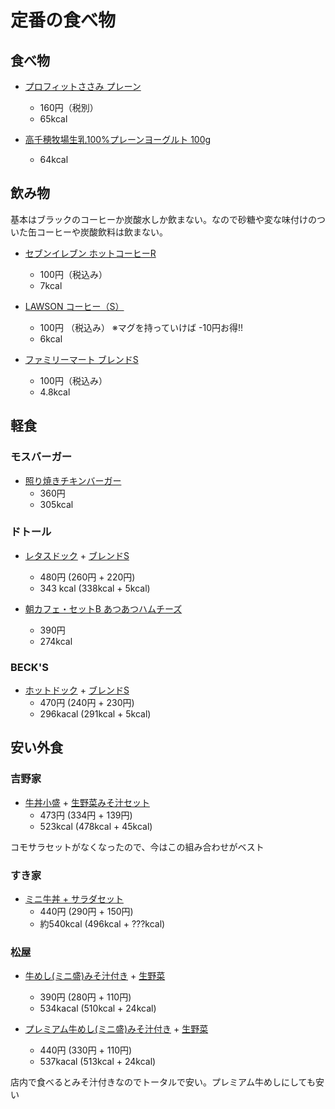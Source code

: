 # 定番の食べ物

## 食べ物

* [プロフィットささみ プレーン](http://www.mrz.co.jp/products/souzai/profit-sasami/post_7.php)
	* 160円（税別）
	* 65kcal

* [高千穂牧場生乳100%プレーンヨーグルト 100g](https://www.dairy-milk.co.jp/goods/%E9%AB%98%E5%8D%83%E7%A9%82%E7%89%A7%E5%A0%B4-%E7%94%9F%E4%B9%B3100%E3%83%97%E3%83%AC%E3%83%BC%E3%83%B3%E3%83%A8%E3%83%BC%E3%82%B0%E3%83%AB%E3%83%88%EF%BC%88100g%EF%BC%89)
	* 64kcal

## 飲み物

基本はブラックのコーヒーか炭酸水しか飲まない。なので砂糖や変な味付けのついた缶コーヒーや炭酸飲料は飲まない。

* [セブンイレブン ホットコーヒーR](https://www.sej.co.jp/i/item/030600140073.html?category=1058&page=1)
	* 100円（税込み）
	* 7kcal

* [LAWSON コーヒー（S）](https://www.lawson.co.jp/recommend/original/detail/1303776_1996.html)
	* 100円 （税込み） ※マグを持っていけば -10円お得!!
	* 6kcal
	
* [ファミリーマート ブレンドS](http://www.family.co.jp/goods/cafe/0211116.html)
	* 100円（税込み）
	* 4.8kcal


## 軽食

### モスバーガー
* [照り焼きチキンバーガー](https://www.mos.jp/menu/detail/010007/1/)
	* 360円
	* 305kcal


### ドトール
* [レタスドック](https://www.doutor.co.jp/dcs/menu/list/hotdog.html) + [ブレンドS](https://www.doutor.co.jp/dcs/menu/list/hotdrink.html)
	* 480円 (260円 + 220円)
	* 343 kcal (338kcal + 5kcal)
	
* [朝カフェ・セットB あつあつハムチーズ](https://www.doutor.co.jp/dcs/menu/list/morning.html)
	* 390円
	* 274kcal


### BECK'S
* [ホットドック](https://www.jefb.co.jp/becks/menu/detail/26) + [ブレンドS](https://www.jefb.co.jp/becks/menu/detail/37)
	* 470円 (240円 + 230円)
	* 296kacal (291kcal + 5kcal)
	


## 安い外食

### 吉野家
* [牛丼小盛](https://www.yoshinoya.com/menu/gyudon/gyu-don/) + [生野菜みそ汁セット](https://www.yoshinoya.com/menu/sidemenu/)
	* 473円 (334円 + 139円)
	* 523kcal (478kcal + 45kcal)
	
コモサラセットがなくなったので、今はこの組み合わせがベスト


### すき家
* [ミニ牛丼 + サラダセット](https://www.sukiya.jp/menu/in/gyudon/100100/index.html)
	* 440円 (290円 + 150円)
	* 約540kcal (496kcal + ???kcal)
	

### 松屋
* [牛めし(ミニ盛)みそ汁付き](https://www.matsuyafoods.co.jp/menu/gyumeshi/gyumeshi_hp.html) + [生野菜](https://www.matsuyafoods.co.jp/menu/sidemenu/namayasai_hp.html)
	* 390円 (280円 + 110円)
	* 534kacal (510kcal + 24kcal)
	
* [プレミアム牛めし(ミニ盛)みそ汁付き](https://www.matsuyafoods.co.jp/menu/pre_gyuu/pre_gyu_hp.html) + [生野菜](https://www.matsuyafoods.co.jp/menu/sidemenu/namayasai_hp.html)
	* 440円 (330円 + 110円)
	* 537kacal (513kcal + 24kcal)

店内で食べるとみそ汁付きなのでトータルで安い。プレミアム牛めしにしても安い
